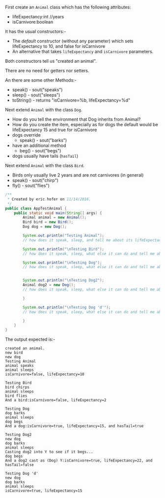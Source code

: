 First create an `Animal` class which has the following attributes:
+ lifeExpectancy:int  //years
+ isCarnivore:boolean

It has the usual constructors:-
+ The *default* constructor (without any parameter) which sets lifeExpectancy to 10, and false for isCarnivore
+ An alternative that takes `lifeExpectancy` and `isCarnivore` parameters.

Both constructors tell us "created an animal".

There are no need for getters nor setters.

An there are some other Methods:-
- speak() - sout("speaks")
- sleep() - sout("sleeps")
- toString() - returns "isCarnivore=%b, lifeExpectancy=%d"


Next extend `Animal` with the class `Dog`.
- How do you tell the environment that Dog inherits from Animal?
- How do you create the item, especially as for dogs the default would be lifeExpectancy 15 and true for isCarnivore
- dogs override 
  - speak() - sout("barks")
- have an additional method
  - beg() - sout("begs")
- dogs usually have tails (`hasTail`)

Next extend `Animal` with the class `Bird`.
- Birds only usually live 2 years and are not carnivores (in general)
- speak() - sout("chirp")
- fly() - sout("flies")

```java
/**
 * Created by eric.hofer on 11/14/2016.
 */
public class AppTestAnimal {
    public static void main(String[] args) {
        Animal animal = new Animal();
        Bird bird = new Bird();
        Dog dog = new Dog();

        System.out.println("Testing Animal");
        // how does it speak, sleep, and tell me about its lifeExpectancy and if its a carnivore

        System.out.println("\nTesting Bird");
        // how does it speak, sleep, what else it can do and tell me about its lifeExpectancy and if its a carnivore

        System.out.println("\nTesting Dog");
        // how does it speak, sleep, what else it can do and tell me about its lifeExpectancy and if its a carnivore, and what about the tail?


        System.out.println("\nTesting Dog2");
        Animal dog2 = new Dog();
        // how does it speak, sleep, what else it can do and tell me about its lifeExpectancy and if its a carnivore, and what about the tail?

        }

        System.out.println("\nTesting Dog 'd'");
        // how does it speak, sleep, what else it can do and tell me about its lifeExpectancy and if its a carnivore, and what about the tail?

        }
    }
}

```

The output expected is:-

```
created an animal.
new bird
new dog
Testing Animal
animal speaks
animal sleeps
isCarnivore=false, lifeExpectancy=10

Testing Bird
bird chirps
animal sleeps
bird flies
And a bird:isCarnivore=false, lifeExpectancy=2

Testing Dog
dog barks
animal sleeps
dog begs
And a dog:isCarnivore=true, lifeExpectancy=15, and hasTail=true

Testing Dog2
new dog
dog barks
animal sleeps
Casting dog2 into Y to see if it begs...
dog begs
And a dog2 cast as (Dog) Y:isCarnivore=true, lifeExpectancy=22, and hasTail=false

Testing Dog 'd'
new dog
dog barks
animal sleeps
isCarnivore=true, lifeExpectancy=15
```
